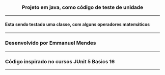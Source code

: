 <H3 align='center'> Projeto em java, como código de teste de unidade</H3>

---

#### Esta sendo testado uma classe, com alguns operadores matemáticos

---









<H3>Desenvolvido por Emmanuel Mendes</H3>

---
<H3>Código inspirado no cursos JUnit 5 Basics 16 </H3>

---